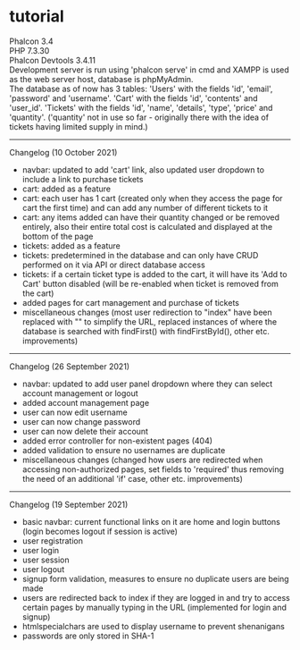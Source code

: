 # tutorial

Phalcon 3.4  
PHP 7.3.30  
Phalcon Devtools 3.4.11  
Development server is run using 'phalcon serve' in cmd and XAMPP is used as the web server host, database is phpMyAdmin.  
The database as of now has 3 tables:
'Users' with the fields 'id', 'email', 'password' and 'username'.
'Cart' with the fields 'id', 'contents' and 'user_id'.
'Tickets' with the fields 'id', 'name', 'details', 'type', 'price' and 'quantity'. ('quantity' not in use so far - originally there with the idea of tickets having limited supply in mind.)

- - - - -

Changelog (10 October 2021)
- navbar: updated to add 'cart' link, also updated user dropdown to include a link to purchase tickets
- cart: added as a feature 
- cart: each user has 1 cart (created only when they access the page for cart the first time) and can add any number of different tickets to it
- cart: any items added can have their quantity changed or be removed entirely, also their entire total cost is calculated and displayed at the bottom of the page
- tickets: added as a feature
- tickets: predetermined in the database and can only have CRUD performed on it via API or direct database access
- tickets: if a certain ticket type is added to the cart, it will have its 'Add to Cart' button disabled (will be re-enabled when ticket is removed from the cart)
- added pages for cart management and purchase of tickets
- miscellaneous changes (most user redirection to "index" have been replaced with "" to simplify the URL, replaced instances of where the database is searched with findFirst() with findFirstById(), other etc. improvements)

- - - - -

Changelog (26 September 2021)
- navbar: updated to add user panel dropdown where they can select account management or logout
- added account management page
- user can now edit username
- user can now change password
- user can now delete their account
- added error controller for non-existent pages (404)
- added validation to ensure no usernames are duplicate
- miscellaneous changes (changed how users are redirected when accessing non-authorized pages, set fields to 'required' thus removing the need of an additional 'if' case, other etc. improvements)

- - - - -

Changelog (19 September 2021)
- basic navbar: current functional links on it are home and login buttons (login becomes logout if session is active)
- user registration
- user login
- user session
- user logout
- signup form validation, measures to ensure no duplicate users are being made
- users are redirected back to index if they are logged in and try to access certain pages by manually typing in the URL (implemented for login and signup)
- htmlspecialchars are used to display username to prevent shenanigans
- passwords are only stored in SHA-1
